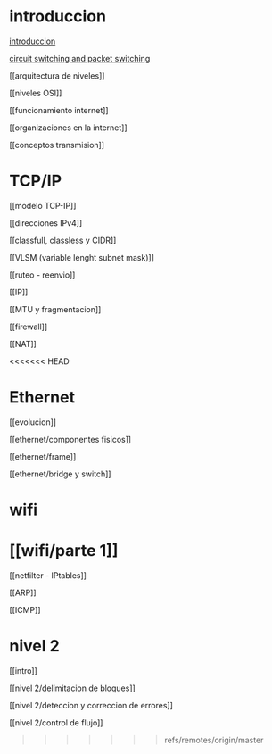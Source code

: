 
# introduccion

[introduccion](introduccion.md)

[circuit switching and packet switching](circuit%20switching%20and%20packet%20switching.md)

[[arquitectura de niveles]]

[[niveles OSI]]

[[funcionamiento internet]]

[[organizaciones en la internet]]

[[conceptos transmision]]

# TCP/IP

[[modelo TCP-IP]]

[[direcciones IPv4]]

[[classfull, classless y CIDR]]

[[VLSM (variable lenght subnet mask)]]

[[ruteo - reenvio]]

[[IP]]

[[MTU y fragmentacion]]

[[firewall]]

[[NAT]]

<<<<<<< HEAD
# Ethernet

[[evolucion]]

[[ethernet/componentes fisicos]]

[[ethernet/frame]]

[[ethernet/bridge y switch]]

# wifi

[[wifi/parte 1]]
=======
[[netfilter - IPtables]]

[[ARP]]

[[ICMP]]

# nivel 2

[[intro]]

[[nivel 2/delimitacion de bloques]]

[[nivel 2/deteccion y correccion de errores]]

[[nivel 2/control de flujo]]
>>>>>>> refs/remotes/origin/master
